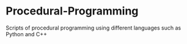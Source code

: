 # Procedural-Programming
Scripts of procedural programming using different languages such as Python and C++
